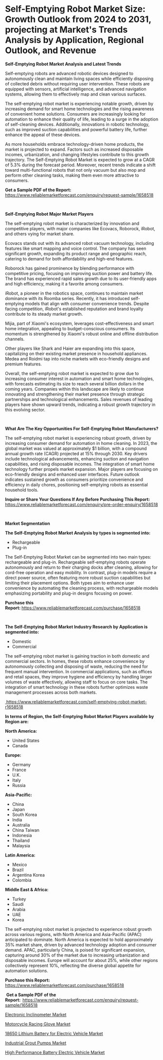 <p><h1>Self-Emptying Robot Market Size: Growth Outlook from 2024 to 2031, projecting at Market's Trends Analysis by Application, Regional Outlook, and Revenue</h1></p><p><strong>Self-Emptying Robot Market Analysis and Latest Trends</strong></p>
<p><p>Self-emptying robots are advanced robotic devices designed to autonomously clean and maintain living spaces while efficiently disposing of collected debris without requiring user intervention. These robots are equipped with sensors, artificial intelligence, and advanced navigation systems, allowing them to effectively map and clean various surfaces.</p><p>The self-emptying robot market is experiencing notable growth, driven by increasing demand for smart home technologies and the rising awareness of convenient home solutions. Consumers are increasingly looking for automation to enhance their quality of life, leading to a surge in the adoption of self-cleaning devices. Additionally, innovations in robotic technology, such as improved suction capabilities and powerful battery life, further enhance the appeal of these devices.</p><p>As more households embrace technology-driven home products, the market is projected to expand. Factors such as increased disposable incomes, urbanization, and changing lifestyles contribute to this growth trajectory. The Self-Emptying Robot Market is expected to grow at a CAGR of 5.3% during the forecast period. Moreover, recent trends indicate a shift toward multi-functional robots that not only vacuum but also mop and perform other cleaning tasks, making them even more attractive to consumers.</p></p>
<p><strong>Get a Sample PDF of the Report:&nbsp;</strong> <a href="https://www.reliablemarketforecast.com/enquiry/request-sample/1658518?utm_campaign=1130&utm_medium=2&utm_source=Github&utm_content=ia&utm_term=28092024&utm_id=self-emptying-robot">https://www.reliablemarketforecast.com/enquiry/request-sample/1658518</a></p>
<p>&nbsp;</p>
<p><strong>Self-Emptying Robot Major Market Players</strong></p>
<p><p>The self-emptying robot market is characterized by innovation and competitive players, with major companies like Ecovacs, Roborock, iRobot, and others vying for market share. </p><p>Ecovacs stands out with its advanced robot vacuum technology, including features like smart mapping and voice control. The company has seen significant growth, expanding its product range and geographic reach, catering to demand for both affordability and high-end features. </p><p>Roborock has gained prominence by blending performance with competitive pricing, focusing on improving suction power and battery life. The brand has experienced rapid sales growth due to its user-friendly apps and high efficiency, making it a favorite among consumers.</p><p>iRobot, a pioneer in the robotics space, continues to maintain market dominance with its Roomba series. Recently, it has introduced self-emptying models that align with consumer convenience trends. Despite facing competition, iRobot's established reputation and brand loyalty contribute to its steady market growth. </p><p>Mijia, part of Xiaomi's ecosystem, leverages cost-effectiveness and smart home integration, appealing to budget-conscious consumers. Its momentum is strengthened by Xiaomi's robust online and offline distribution channels.</p><p>Other players like Shark and Haier are expanding into this space, capitalizing on their existing market presence in household appliances. Medea and Roidmi tap into niche markets with eco-friendly designs and premium features.</p><p>Overall, the self-emptying robot market is expected to grow due to increasing consumer interest in automation and smart home technologies, with forecasts estimating its size to reach several billion dollars in the coming years. Companies within this landscape are likely to continue innovating and strengthening their market presence through strategic partnerships and technological enhancements. Sales revenues of leading players have shown upward trends, indicating a robust growth trajectory in this evolving sector.</p></p>
<p>&nbsp;</p>
<p><strong>What Are The Key Opportunities For Self-Emptying Robot Manufacturers?</strong></p>
<p><p>The self-emptying robot market is experiencing robust growth, driven by increasing consumer demand for automation in home cleaning. In 2023, the global market was valued at approximately $1 billion, with a compound annual growth rate (CAGR) projected at 15% through 2030. Key drivers include technological advancements, enhancing suction and navigation capabilities, and rising disposable incomes. The integration of smart home technology further propels market expansion. Major players are focusing on eco-friendly designs and enhanced user interfaces. Future outlook indicates sustained growth as consumers prioritize convenience and efficiency in daily chores, positioning self-emptying robots as essential household tools.</p></p>
<p><strong>Inquire or Share Your Questions If Any Before Purchasing This Report:</strong> <a href="https://www.reliablemarketforecast.com/enquiry/pre-order-enquiry/1658518?utm_campaign=1130&utm_medium=2&utm_source=Github&utm_content=ia&utm_term=28092024&utm_id=self-emptying-robot">https://www.reliablemarketforecast.com/enquiry/pre-order-enquiry/1658518</a></p>
<p>&nbsp;</p>
<p><strong>Market Segmentation</strong></p>
<p><strong>The Self-Emptying Robot Market Analysis by types is segmented into:</strong></p>
<p><ul><li>Rechargeable</li><li>Plug-in</li></ul></p>
<p><p>The Self-Emptying Robot Market can be segmented into two main types: rechargeable and plug-in. Rechargeable self-emptying robots operate autonomously and return to their charging docks after cleaning, allowing for cord-free operation and easy mobility. In contrast, plug-in models require a direct power source, often featuring more robust suction capabilities but limiting their placement options. Both types aim to enhance user convenience by automating the cleaning process, with rechargeable models emphasizing portability and plug-in designs focusing on power.</p></p>
<p><strong>Purchase this Report:&nbsp;</strong><a href="https://www.reliablemarketforecast.com/purchase/1658518?utm_campaign=1130&utm_medium=2&utm_source=Github&utm_content=ia&utm_term=28092024&utm_id=self-emptying-robot">https://www.reliablemarketforecast.com/purchase/1658518</a></p>
<p>&nbsp;</p>
<p><strong>The Self-Emptying Robot Market Industry Research by Application is segmented into:</strong></p>
<p><ul><li>Domestic</li><li>Commercial</li></ul></p>
<p><p>The self-emptying robot market is gaining traction in both domestic and commercial sectors. In homes, these robots enhance convenience by autonomously collecting and disposing of waste, reducing the need for frequent manual intervention. In commercial applications, such as offices and retail spaces, they improve hygiene and efficiency by handling larger volumes of waste effectively, allowing staff to focus on core tasks. The integration of smart technology in these robots further optimizes waste management processes across both markets.</p></p>
<p><a href="https://www.reliablemarketforecast.com/self-emptying-robot-market-r1658518?utm_campaign=1130&utm_medium=2&utm_source=Github&utm_content=ia&utm_term=28092024&utm_id=self-emptying-robot">&nbsp;https://www.reliablemarketforecast.com/self-emptying-robot-market-r1658518</a></p>
<p><strong>In terms of Region, the Self-Emptying Robot Market Players available by Region are:</strong></p>
<p>
    <p> <strong> North America: </strong>
        <ul>
            <li>United States</li>
            <li>Canada</li>
        </ul>
        </p> 
    <p> <strong> Europe: </strong>
        <ul>
            <li>Germany</li>
            <li>France</li>
            <li>U.K.</li>
            <li>Italy</li>
            <li>Russia</li>
        </ul>
        </p> 
    <p> <strong> Asia-Pacific: </strong>
        <ul>
            <li>China</li>
            <li>Japan</li>
            <li>South Korea</li>
            <li>India</li>
            <li>Australia</li>
            <li>China Taiwan</li>
            <li>Indonesia</li>
            <li>Thailand</li>
            <li>Malaysia</li>
        </ul>
        </p> 
    <p> <strong> Latin America: </strong>
        <ul>
            <li>Mexico</li>
            <li>Brazil</li>
            <li>Argentina Korea</li>
            <li>Colombia</li>
        </ul>
        </p> 
    <p> <strong> Middle East & Africa: </strong>
        <ul>
            <li>Turkey</li>
            <li>Saudi</li>
            <li>Arabia</li>
            <li>UAE</li>
            <li>Korea</li>
        </ul>
    </p>
    </p>
<p><p>The self-emptying robot market is projected to experience robust growth across various regions, with North America and Asia-Pacific (APAC) anticipated to dominate. North America is expected to hold approximately 35% market share, driven by advanced technology adoption and consumer demand. APAC, particularly China, is poised for significant expansion, capturing around 30% of the market due to increasing urbanization and disposable incomes. Europe will account for about 25%, while other regions collectively represent 10%, reflecting the diverse global appetite for automation solutions.</p></p>
<p><strong>Purchase this Report: </strong><a href="https://www.reliablemarketforecast.com/purchase/1658518?utm_campaign=1130&utm_medium=2&utm_source=Github&utm_content=ia&utm_term=28092024&utm_id=self-emptying-robot">https://www.reliablemarketforecast.com/purchase/1658518</a></p>
<p>&nbsp;<strong>Get a Sample PDF of the Report:&nbsp;&nbsp;</strong><a href="https://www.reliablemarketforecast.com/enquiry/request-sample/1658518?utm_campaign=1130&utm_medium=2&utm_source=Github&utm_content=ia&utm_term=28092024&utm_id=self-emptying-robot">https://www.reliablemarketforecast.com/enquiry/request-sample/1658518</a></p>
<p><strong></strong></p>
<p><p><a href="https://issuu.com/reportprime-2/docs/electronic-inclinometer-market-size_9c2815d115c101?utm_campaign=1130&utm_medium=2&utm_source=Github&utm_content=ia&utm_term=28092024&utm_id=self-emptying-robot">Electronic Inclinometer Market</a></p><p><a href="https://www.linkedin.com/pulse/exploring-motorcycle-racing-glove-market-dynamics-global-trends-aqwve?trackingId=XBljwWRKTJu1XBQj5kelcw%3D%3D&utm_campaign=1130&utm_medium=2&utm_source=Github&utm_content=ia&utm_term=28092024&utm_id=self-emptying-robot">Motorcycle Racing Glove Market</a></p><p><a href="https://github.com/haydee0czminge/Market-Research-Report-List-1/blob/main/18650-lithium-battery-for-electric-vehicle-market.md?utm_campaign=1130&utm_medium=2&utm_source=Github&utm_content=ia&utm_term=28092024&utm_id=self-emptying-robot">18650 Lithium Battery for Electric Vehicle Market</a></p><p><a href="https://issuu.com/reportprime-2/docs/industrial-grout-pumps-market-size-_344866e6bd8206?utm_campaign=1130&utm_medium=2&utm_source=Github&utm_content=ia&utm_term=28092024&utm_id=self-emptying-robot">Industrial Grout Pumps Market</a></p><p><a href="https://github.com/RickHolmes3/Market-Research-Report-List-6/blob/main/high-performance-battery-electric-vehicle-market.md?utm_campaign=1130&utm_medium=2&utm_source=Github&utm_content=ia&utm_term=28092024&utm_id=self-emptying-robot">High Performance Battery Electric Vehicle Market</a></p></p>